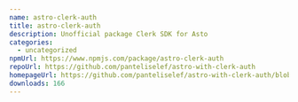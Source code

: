 ```yaml
---
name: astro-clerk-auth
title: astro-clerk-auth
description: Unofficial package Clerk SDK for Asto
categories:
  - uncategorized
npmUrl: https://www.npmjs.com/package/astro-clerk-auth
repoUrl: https://github.com/panteliselef/astro-with-clerk-auth
homepageUrl: https://github.com/panteliselef/astro-with-clerk-auth/blob/main/packages/astro-clerk-auth/README.md
downloads: 166
---
```

